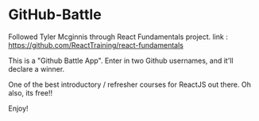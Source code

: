 # GitHub-Battle

Followed Tyler Mcginnis through React Fundamentals project. 
link : https://github.com/ReactTraining/react-fundamentals

This is a "Github Battle App". Enter in two Github usernames, and it'll declare a winner.

One of the best introductory / refresher courses for ReactJS out there. Oh also, its free!! 

Enjoy!

